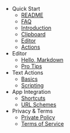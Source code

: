 - Quick Start
  - [README](README.md)
  - [FAQ](faq.md)
  - [Introduction](intro.md)
  - [Clipboard](quick-start/clipboard.md)
  - [Editor](quick-start/editor.md)
  - [Actions](quick-start/actions.md)
- Editor
  - [Hello, Markdown](editor/hello-markdown.md)
  - [Pro Tips](editor/pro-tips.md)
- Text Actions
  - [Basics](actions/basics.md)
  - [Scripting](actions/scripting.md)
- App Integration
  - [Shortcuts](integration/shortcuts.md)
  - [URL Schemes](integration/url-schemes.md)
- Privacy & Terms
  - [Private Policy](privacy.md)
  - [Terms of Service](terms.md)